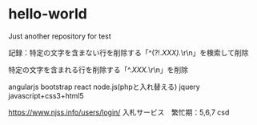 # hello-world
Just another repository for test

記録：特定の文字を含まない行を削除する「^(?!.*XXX).*\r\n」を検索して削除

特定の文字を含まれる行を削除する「^.*XXX.*\r\n」を削除

angularjs bootstrap react node.js(phpと入れ替える) jquery javascript+css3+html5

https://www.njss.info/users/login/ 入札サービス　繁忙期：5,6,7
csd
